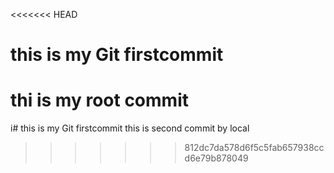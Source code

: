 <<<<<<< HEAD
# this is my Git firstcommit
thi is my root commit
=======
i# this is my Git firstcommit
this is second commit by local
>>>>>>> 812dc7da578d6f5c5fab657938ccd6e79b878049
